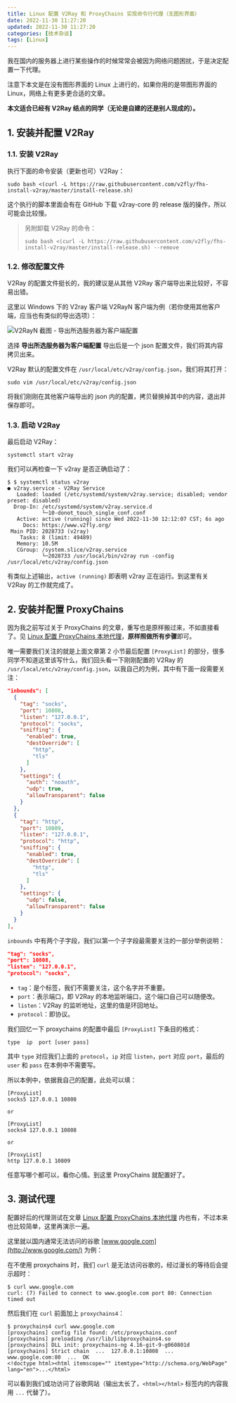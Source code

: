 ```yaml
---
title: Linux 配置 V2Ray 和 ProxyChains 实现命令行代理（无图形界面）
date: 2022-11-30 11:27:20
updated: 2022-11-30 11:27:20
categories: [技术杂谈]
tags: [Linux]
---
```




我在国内的服务器上进行某些操作的时候常常会被因为网络问题困扰，于是决定配置一下代理。

注意下本文是在没有图形界面的 Linux 上进行的，如果你用的是带图形界面的 Linux，网络上有更多更合适的文章。

**本文适合已经有 V2Ray 结点的同学（无论是自建的还是别人现成的）。**





## 1. 安装并配置 V2Ray



### 1.1. 安装 V2Ray

执行下面的命令安装（更新也可）V2Ray：

```shell
sudo bash <(curl -L https://raw.githubusercontent.com/v2fly/fhs-install-v2ray/master/install-release.sh)
```

这个执行的脚本里面会有在 GitHub 下载 v2ray-core 的 release 版的操作，所以可能会比较慢。



> 另附卸载 V2Ray 的命令：
>
> ```shell
> sudo bash <(curl -L https://raw.githubusercontent.com/v2fly/fhs-install-v2ray/master/install-release.sh) --remove
> ```



### 1.2. 修改配置文件

V2Ray 的配置文件挺长的，我的建议是从其他 V2Ray 客户端导出来比较好，不容易出错。

这里以 Windows 下的 V2ray 客户端 V2RayN 客户端为例（若你使用其他客户端，应当也有类似的导出选项）：



![V2RayN 截图 - 导出所选服务器为客户端配置](https://gukaifeng.cn/posts/linux-pei-zhi-v2ray-he-proxychains-shi-xian-ming-ling-xing-dai-li-wu-tu-xing-jie-mian/linux-pei-zhi-v2ray-he-proxychains-shi-xian-ming-ling-xing-dai-li-wu-tu-xing-jie-mian_1.png)



选择 **导出所选服务器为客户端配置** 导出后是一个 json 配置文件，我们将其内容拷贝出来。

V2Ray 默认的配置文件在 `/usr/local/etc/v2ray/config.json`，我们将其打开：

```shell
sudo vim /usr/local/etc/v2ray/config.json
```

将我们刚刚在其他客户端导出的 json 内的配置，拷贝替换掉其中的内容，退出并保存即可。



### 1.3. 启动 V2Ray





最后启动 V2Ray：

```shell
systemctl start v2ray
```

我们可以再检查一下 v2ray 是否正确启动了：

```shell
$ $ systemctl status v2ray
● v2ray.service - V2Ray Service
   Loaded: loaded (/etc/systemd/system/v2ray.service; disabled; vendor preset: disabled)
  Drop-In: /etc/systemd/system/v2ray.service.d
           └─10-donot_touch_single_conf.conf
   Active: active (running) since Wed 2022-11-30 12:12:07 CST; 6s ago
     Docs: https://www.v2fly.org/
 Main PID: 2028733 (v2ray)
    Tasks: 8 (limit: 49489)
   Memory: 10.5M
   CGroup: /system.slice/v2ray.service
           └─2028733 /usr/local/bin/v2ray run -config /usr/local/etc/v2ray/config.json
```

有类似上述输出，`active (running)` 即表明 v2ray 正在运行。到这里有关 V2Ray 的工作就完成了。









## 2. 安装并配置 ProxyChains



因为我之前写过关于 ProxyChains 的文章，重写也是原样搬过来，不如直接看了。见 [Linux 配置 ProxyChains 本地代理](https://gukaifeng.cn/posts/linux-pei-zhi-proxychains-ben-di-dai-li/)，**原样照做所有步骤**即可。

唯一需要我们关注的就是上面文章第 2 小节最后配置 `[ProxyList]` 的部分，很多同学不知道这里该写什么，我们回头看一下刚刚配置的 V2Ray 的 `/usr/local/etc/v2ray/config.json`，以我自己的为例，其中有下面一段需要关注：

```json
"inbounds": [
  {
    "tag": "socks",
    "port": 10808,
    "listen": "127.0.0.1",
    "protocol": "socks",
    "sniffing": {
      "enabled": true,
      "destOverride": [
        "http",
        "tls"
      ]
    },
    "settings": {
      "auth": "noauth",
      "udp": true,
      "allowTransparent": false
    }
  },
  {
    "tag": "http",
    "port": 10809,
    "listen": "127.0.0.1",
    "protocol": "http",
    "sniffing": {
      "enabled": true,
      "destOverride": [
        "http",
        "tls"
      ]
    },
    "settings": {
      "udp": false,
      "allowTransparent": false
    }
  }
],
```



`inbounds` 中有两个子字段，我们以第一个子字段最需要关注的一部分举例说明：

```json
"tag": "socks",
"port": 10808,
"listen": "127.0.0.1",
"protocol": "socks",
```

* `tag`：是个标签，我们不需要关注，这个名字并不重要。
* `port`：表示端口，即 V2Ray 的本地监听端口，这个端口自己可以随便改。
* `listen`：V2Ray 的监听地址，这里的值是环回地址。
* `protocol`：即协议。



我们回忆一下 proxychains 的配置中最后 `[ProxyList]` 下条目的格式：

```
type  ip  port [user pass]
```

其中 `type` 对应我们上面的 `protocol`，`ip` 对应 `listen`，`port` 对应 `port`，最后的 `user` 和 `pass` 在本例中不需要写。



所以本例中，依据我自己的配置，此处可以填：

```
[ProxyList]
socks5 127.0.0.1 10808

or

[ProxyList]
socks4 127.0.0.1 10808

or

[ProxyList]
http 127.0.0.1 10809
```



任意写哪个都可以，看你心情。到这里 ProxyChains 就配置好了。



## 3. 测试代理



配置好后的代理测试在文章  [Linux 配置 ProxyChains 本地代理](https://gukaifeng.cn/posts/linux-pei-zhi-proxychains-ben-di-dai-li/) 内也有，不过本来也比较简单，这里再演示一遍。

这里就以国内通常无法访问的谷歌 [www.google.com](http://www.google.com/) 为例：

在不使用 proxychains 时，我们 `curl` 是无法访问谷歌的，经过漫长的等待后会提示超时：

```shell
$ curl www.google.com
curl: (7) Failed to connect to www.google.com port 80: Connection timed out
```

然后我们在 `curl` 前面加上 `proxychains4`：

```shell
$ proxychains4 curl www.google.com
[proxychains] config file found: /etc/proxychains.conf
[proxychains] preloading /usr/lib/libproxychains4.so
[proxychains] DLL init: proxychains-ng 4.16-git-9-g060801d
[proxychains] Strict chain  ...  127.0.0.1:10808  ...  www.google.com:80  ...  OK
<!doctype html><html itemscope="" itemtype="http://schema.org/WebPage" lang="en">...</html>
```

可以看到我们成功访问了谷歌网站（输出太长了，`<html></html>` 标签内的内容我用 `...` 代替了）。
